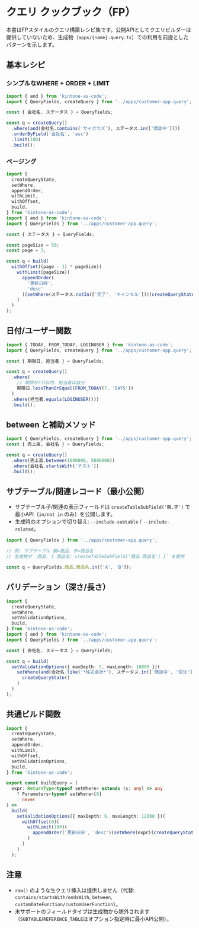 # クエリ クックブック（FP）

本書はFPスタイルのクエリ構築レシピ集です。公開APIとしてクエリビルダーは提供していないため、生成物（`apps/{name}.query.ts`）での利用を前提としたパターンを示します。

## 基本レシピ

### シンプルなWHERE + ORDER + LIMIT

```ts
import { and } from 'kintone-as-code';
import { QueryFields, createQuery } from '../apps/customer-app.query';

const { 会社名, ステータス } = QueryFields;

const q = createQuery()
  .where(and(会社名.contains('サイボウズ'), ステータス.in(['商談中'])))
  .orderByField('会社名', 'asc')
  .limit(100)
  .build();
```

### ページング

```ts
import {
  createQueryState,
  setWhere,
  appendOrder,
  withLimit,
  withOffset,
  build,
} from 'kintone-as-code';
import { and } from 'kintone-as-code';
import { QueryFields } from '../apps/customer-app.query';

const { ステータス } = QueryFields;

const pageSize = 50;
const page = 3;

const q = build(
  withOffset((page - 1) * pageSize)(
    withLimit(pageSize)(
      appendOrder(
        '更新日時',
        'desc'
      )(setWhere(ステータス.notIn(['完了', 'キャンセル']))(createQueryState()))
    )
  )
);
```

## 日付/ユーザー関数

```ts
import { TODAY, FROM_TODAY, LOGINUSER } from 'kintone-as-code';
import { QueryFields, createQuery } from '../apps/customer-app.query';

const { 期限日, 担当者 } = QueryFields;

const q = createQuery()
  .where(
    // 期限が7日以内、担当者は自分
    期限日.lessThanOrEqual(FROM_TODAY(7, 'DAYS'))
  )
  .where(担当者.equals(LOGINUSER()))
  .build();
```

## between と補助メソッド

```ts
import { QueryFields, createQuery } from '../apps/customer-app.query';
const { 売上高, 会社名 } = QueryFields;

const q = createQuery()
  .where(売上高.between(1000000, 5000000))
  .where(会社名.startsWith('テスト'))
  .build();
```

## サブテーブル/関連レコード（最小公開）

- サブテーブル子/関連の表示フィールドは `createTableSubField('親.子')` で最小API（`in/not in` のみ）を公開します。
- 生成時のオプションで切り替え: `--include-subtable` / `--include-related`。

```ts
import { QueryFields } from '../apps/customer-app.query';

// 例: サブテーブル 親=商品、子=商品名
// 生成物が `商品: { 商品名: createTableSubField('商品.商品名') }` を提供

const q = QueryFields.商品.商品名.in(['A', 'B']);
```

## バリデーション（深さ/長さ）

```ts
import {
  createQueryState,
  setWhere,
  setValidationOptions,
  build,
} from 'kintone-as-code';
import { and } from 'kintone-as-code';
import { QueryFields } from '../apps/customer-app.query';

const { 会社名, ステータス } = QueryFields;

const q = build(
  setValidationOptions({ maxDepth: 5, maxLength: 10000 })(
    setWhere(and(会社名.like('*株式会社*'), ステータス.in(['商談中', '受注'])))(
      createQueryState()
    )
  )
);
```

## 共通ビルド関数

```ts
import {
  createQueryState,
  setWhere,
  appendOrder,
  withLimit,
  withOffset,
  setValidationOptions,
  build,
} from 'kintone-as-code';

export const buildQuery = (
  expr: ReturnType<typeof setWhere> extends (s: any) => any
    ? Parameters<typeof setWhere>[0]
    : never
) =>
  build(
    setValidationOptions({ maxDepth: 6, maxLength: 12000 })(
      withOffset(0)(
        withLimit(100)(
          appendOrder('更新日時', 'desc')(setWhere(expr)(createQueryState()))
        )
      )
    )
  );
```

## 注意

- `raw()` のような生クエリ挿入は提供しません（代替: `contains/startsWith/endsWith`, `between`, `customDateFunction/customUserFunction`）。
- 未サポートのフィールドタイプは生成物から除外されます（`SUBTABLE`/`REFERENCE_TABLE`はオプション指定時に最小API公開）。
